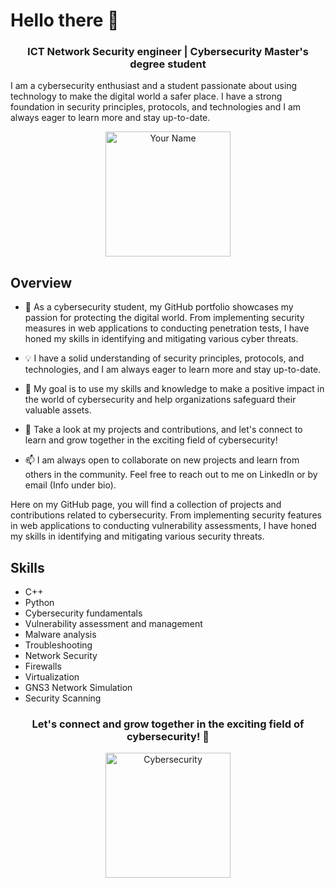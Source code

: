 # Hello there 👋
<h3 align="center">ICT Network Security engineer | Cybersecurity Master's degree student</h3>

I am a cybersecurity enthusiast and a student passionate about using technology to make the digital world a safer place. I have a strong foundation in security principles, protocols, and technologies and I am always eager to learn more and stay up-to-date.

<p align="center">
  <img src="https://static.thenounproject.com/png/447521-200.png" alt="Your Name" width="200"/>
</p>

## Overview

- 🔐 As a cybersecurity student, my GitHub portfolio showcases my passion for protecting the digital world. From implementing security measures in web applications to conducting penetration tests, I have honed my skills in identifying and mitigating various cyber threats.

- 💡 I have a solid understanding of security principles, protocols, and technologies, and I am always eager to learn more and stay up-to-date.

- 💬 My goal is to use my skills and knowledge to make a positive impact in the world of cybersecurity and help organizations safeguard their valuable assets.

- 🤝 Take a look at my projects and contributions, and let's connect to learn and grow together in the exciting field of cybersecurity!

- 📫 I am always open to collaborate on new projects and learn from others in the community. Feel free to reach out to me on LinkedIn or by email (Info under bio).



Here on my GitHub page, you will find a collection of projects and contributions related to cybersecurity. From implementing security features in web applications to conducting vulnerability assessments, I have honed my skills in identifying and mitigating various security threats.

## Skills
- C++
- Python 
- Cybersecurity fundamentals
- Vulnerability assessment and management
- Malware analysis
- Troubleshooting
- Network Security
- Firewalls
- Virtualization
- GNS3 Network Simulation
- Security Scanning

<h3 align="center">Let's connect and grow together in the exciting field of cybersecurity! 🔐</h3
<br>

<p align="center">
  <img src="https://media.giphy.com/media/13HgwGsXF0aiGY/giphy.gif" alt="Cybersecurity" width="200"/>
</p>
